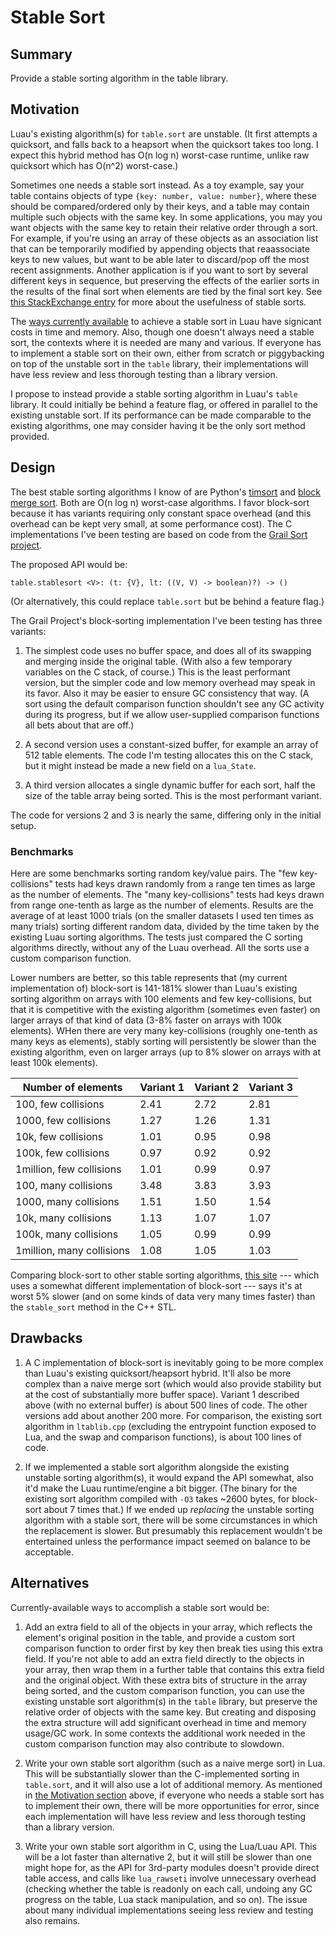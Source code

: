 # Stable Sort

## Summary

Provide a stable sorting algorithm in the table library.

## Motivation

Luau's existing algorithm(s) for `table.sort` are unstable. (It first attempts a quicksort, and falls back to a heapsort when the quicksort takes too long. I expect this hybrid method has O(n log n) worst-case runtime, unlike raw quicksort which has O(n^2) worst-case.)

Sometimes one needs a stable sort instead. As a toy example, say your table contains objects of type `{key: number, value: number}`, where these should be compared/ordered only by their keys, and a table may contain multiple such objects with the same key. In some applications, you may you want objects with the same key to retain their relative order through a sort. For example, if you're using an array of these objects as an association list that can be temporarily modified by appending objects that reaassociate keys to new values, but want to be able later to discard/pop off the most recent assignments. Another application is if you want to sort by several different keys in sequence, but preserving the effects of the earlier sorts in the results of the final sort when elements are tied by the final sort key. See [this StackExchange entry](https://stackoverflow.com/questions/1517793/what-is-stability-in-sorting-algorithms-and-why-is-it-important) for more about the usefulness of stable sorts.

The [ways currently available](#Alternatives) to achieve a stable sort in Luau have signicant costs in time and memory. Also, though one doesn't always need a stable sort, the contexts where it is needed are many and various. If everyone has to implement a stable sort on their own, either from scratch or piggybacking on top of the unstable sort in the `table` library, their implementations will have less review and less thorough testing than a library version.

I propose to instead provide a stable sorting algorithm in Luau's `table` library. It could initially be behind a feature flag, or offered in parallel to the existing unstable sort. If its performance can be made comparable to the existing algorithms, one may consider having it be the only sort method provided.


## Design

The best stable sorting algorithms I know of are Python's [timsort](https://en.wikipedia.org/wiki/Timsort) and [block merge sort](https://en.wikipedia.org/wiki/Block_sort). Both are O(n log n) worst-case algorithms. I favor block-sort because it has variants requiring only constant space overhead (and this overhead can be kept very small, at some performance cost). The C implementations I've been testing are based on code from the [Grail Sort project](https://github.com/HolyGrailSortProject/Rewritten-Grailsort).

The proposed API would be:

`table.stablesort <V>: (t: {V}, lt: ((V, V) -> boolean)?) -> ()`

(Or alternatively, this could replace `table.sort` but be behind a feature flag.)

The Grail Project's block-sorting implementation I've been testing has three variants:

1. The simplest code uses no buffer space, and does all of its swapping and merging inside the original table. (With also a few temporary variables on the C stack, of course.) This is the least performant version, but the simpler code and low memory overhead may speak in its favor. Also it may be easier to ensure GC consistency that way. (A sort using the default comparison function shouldn't see any GC activity during its progress, but if we allow user-supplied comparison functions all bets about that are off.)

2. A second version uses a constant-sized buffer, for example an array of 512 table elements. The code I'm testing allocates this on the C stack, but it might instead be made a new field on a `lua_State`.

3. A third version allocates a single dynamic buffer for each sort, half the size of the table array being sorted. This is the most performant variant.

The code for versions 2 and 3 is nearly the same, differing only in the initial setup.

### Benchmarks

Here are some benchmarks sorting random key/value pairs. The "few key-collisions" tests had keys drawn randomly from a range ten times as large as the number of elements. The "many key-collisions" tests had keys drawn from range one-tenth as large as the number of elements. Results are the average of at least 1000 trials (on the smaller datasets I used ten times as many trials) sorting different random data, divided by the time taken by the existing Luau sorting algorithms. The tests just compared the C sorting algorithms directly, without any of the Luau overhead. All the sorts use a custom comparison function.

Lower numbers are better, so this table represents that (my current implementation of) block-sort is 141-181% slower than Luau's existing sorting algorithm on arrays with 100 elements and few key-collisions, but that it is competitive with the existing algorithm (sometimes even faster) on larger arrays of that kind of data (3-8% faster on arrays with 100k elements). WHen there are very many key-collisions (roughly one-tenth as many keys as elements), stably sorting will persistently be slower than the existing algorithm, even on larger arrays (up to 8% slower on arrays with at least 100k elements).


Number of elements        | Variant 1 | Variant 2 | Variant 3
--------------------------|-----------|-----------|----------
100,      few collisions  |   2.41    |   2.72    |   2.81
1000,     few collisions  |   1.27    |   1.26    |   1.31
10k,      few collisions  |   1.01    |   0.95    |   0.98
100k,     few collisions  |   0.97    |   0.92    |   0.92
1million, few collisions  |   1.01    |   0.99    |   0.97
100,      many collisions |   3.48    |   3.83    |   3.93
1000,     many collisions |   1.51    |   1.50    |   1.54
10k,      many collisions |   1.13    |   1.07    |   1.07
100k,     many collisions |   1.05    |   0.99    |   0.99
1million, many collisions |   1.08    |   1.05    |   1.03


Comparing block-sort to other stable sorting algorithms, [this site](https://github.com/BonzaiThePenguin/WikiSort) --- which uses a somewhat different implementation of block-sort --- says it's at worst 5% slower (and on some kinds of data very many times faster) than the `stable_sort` method in the C++ STL.


## Drawbacks

1. A C implementation of block-sort is inevitably going to be more complex than Luau's existing quicksort/heapsort hybrid. It'll also be more complex than a naive merge sort (which would also provide stability but at the cost of substantially more buffer space). Variant 1 described above (with no external buffer) is about 500 lines of code. The other versions add about another 200 more. For comparison, the existing sort algorithm in `ltablib.cpp` (excluding the entrypoint function exposed to Lua, and the swap and comparison functions), is about 100 lines of code.

2. If we implemented a stable sort algorithm alongside the existing unstable sorting algorithm(s), it would expand the API somewhat, also it'd make the Luau runtime/engine a bit bigger. (The binary for the existing sort algorithm compiled with `-O3` takes \~2600 bytes, for block-sort about 7 times that.) If we ended up *replacing* the unstable sorting algorithm with a stable sort, there will be some circumstances in which the replacement is slower. But presumably this replacement wouldn't be entertained unless the performance impact seemed on balance to be acceptable.


## Alternatives

Currently-available ways to accomplish a stable sort would be:

1. Add an extra field to all of the objects in your array, which reflects the element's original position in the table, and provide a custom sort comparison function to order first by key then break ties using this extra field. If you're not able to add an extra field directly to the objects in your array, then wrap them in a further table that contains this extra field and the original object. With these extra bits of structure in the array being sorted, and the custom comparison function, you can use the existing unstable sort algorithm(s) in the `table` library, but preserve the relative order of objects with the same key. But creating and disposing the extra structure will add significant overhead in time and memory usage/GC work. In some contexts the additional work needed in the custom comparison function may also contribute to slowdown.

2. Write your own stable sort algorithm (such as a naive merge sort) in Lua. This will be substantially slower than the C-implemented sorting in `table.sort`, and it will also use a lot of additional memory. As mentioned in [the Motivation section](#Motivation) above,  if everyone who needs a stable sort has to implement their own, there will be more opportunities for error, since each implementation will have less review and less thorough testing than a library version.

3. Write your own stable sort algorithm in C, using the Lua/Luau API. This will be a lot faster than alternative 2, but it will still be slower than one might hope for, as the API for 3rd-party modules doesn't provide direct table access, and calls like `lua_rawseti` involve unnecessary overhead (checking whether the table is readonly on each call, undoing any GC progress on the table, Lua stack manipulation, and so on). The issue about many individual implementations seeing less review and testing also remains.

